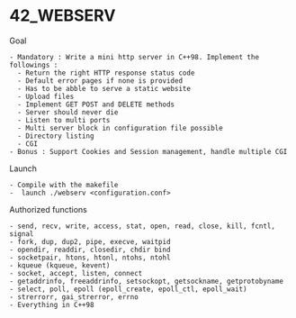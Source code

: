 # 42_WEBSERV

Goal

    - Mandatory : Write a mini http server in C++98. Implement the followings :
      - Return the right HTTP response status code
      - Default error pages if none is provided
      - Has to be abble to serve a static website
      - Upload files
      - Implement GET POST and DELETE methods
      - Server should never die
      - Listen to multi ports
      - Multi server block in configuration file possible
      - Directory listing
      - CGI
    - Bonus : Support Cookies and Session management, handle multiple CGI
    
Launch

    - Compile with the makefile
    -  launch ./webserv <configuration.conf>
    
Authorized functions

    - send, recv, write, access, stat, open, read, close, kill, fcntl, signal
    - fork, dup, dup2, pipe, execve, waitpid 
    - opendir, readdir, closedir, chdir bind
    - socketpair, htons, htonl, ntohs, ntohl
    - kqueue (kqueue, kevent)
    - socket, accept, listen, connect
    - getaddrinfo, freeaddrinfo, setsockopt, getsockname, getprotobyname
    - select, poll, epoll (epoll_create, epoll_ctl, epoll_wait)
    - strerrorr, gai_strerror, errno
    - Everything in C++98
